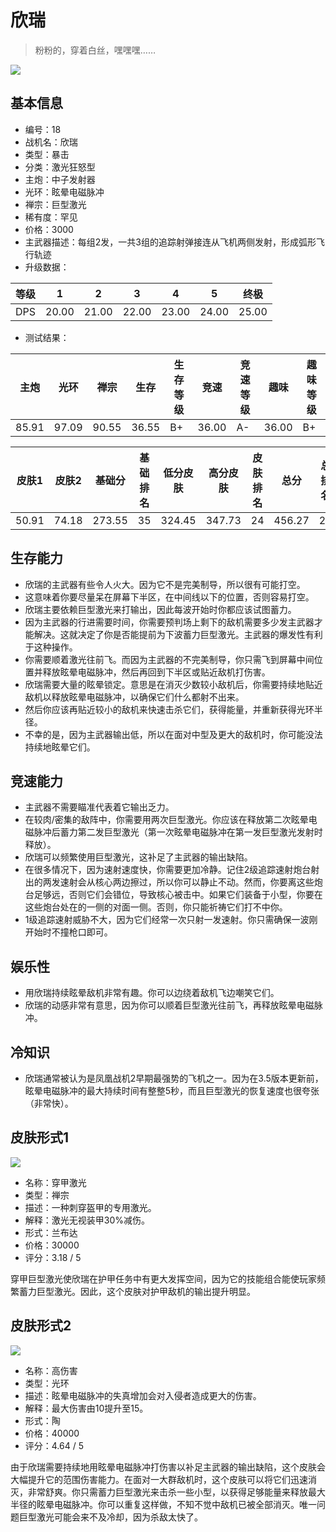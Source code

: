 # 欣瑞

> 粉粉的，穿着白丝，嘿嘿嘿……

<img src="/ships/ship_18.png" style={{zoom:1}}/>

## 基本信息

- 编号：18
- 战机名：欣瑞
- 类型：暴击
- 分类：激光狂怒型
- 主炮：中子发射器
- 光环：眩晕电磁脉冲
- 禅宗：巨型激光
- 稀有度：罕见
- 价格：3000
- 主武器描述：每组2发，一共3组的追踪射弹接连从飞机两侧发射，形成弧形飞行轨迹
- 升级数据：

| 等级 | 1 | 2 | 3 | 4 | 5 | 终极 |
|--|--|--|--|--|--|--|
| DPS | 20.00 | 21.00 | 22.00 | 23.00 | 24.00 | 25.00 |

- 测试结果：

| 主炮 | 光环 | 禅宗 | 生存 | 生存等级 | 竞速 | 竞速等级 | 趣味 | 趣味等级 |
|--|--|--|--|--|--|--|--|--|
| 85.91 | 97.09 | 90.55 | 36.55 | B+ | 36.00 | A- | 36.00 | B+ |

| 皮肤1 | 皮肤2 | 基础分 | 基础排名 | 低分皮肤 | 高分皮肤 | 皮肤排名 | 总分 | 总排名 |
|--|--|--|--|--|--|--|--|--|
| 50.91 | 74.18 | 273.55 | 35 | 324.45 | 347.73 | 24 | 456.27 | 23 |

## 生存能力

- 欣瑞的主武器有些令人火大。因为它不是完美制导，所以很有可能打空。
- 这意味着你要尽量呆在屏幕下半区，在中间线以下的位置，否则容易打空。
- 欣瑞主要依赖巨型激光来打输出，因此每波开始时你都应该试图蓄力。
- 因为主武器的行进需要时间，你需要预判场上剩下的敌机需要多少发主武器才能解决。这就决定了你是否能提前为下波蓄力巨型激光。主武器的爆发性有利于这种操作。
- 你需要顺着激光往前飞。而因为主武器的不完美制导，你只需飞到屏幕中间位置并释放眩晕电磁脉冲，然后再回到下半区或贴近敌机打伤害。
- 欣瑞需要大量的眩晕锁定。意思是在消灭少数较小敌机后，你需要持续地贴近敌机以释放眩晕电磁脉冲，以确保它们什么都射不出来。
- 然后你应该再贴近较小的敌机来快速击杀它们，获得能量，并重新获得光环半径。
- 不幸的是，因为主武器输出低，所以在面对中型及更大的敌机时，你可能没法持续地眩晕它们。

## 竞速能力

- 主武器不需要瞄准代表着它输出乏力。
- 在较肉/密集的敌阵中，你需要用两次巨型激光。你应该在释放第二次眩晕电磁脉冲后蓄力第二发巨型激光（第一次眩晕电磁脉冲在第一发巨型激光发射时释放）。
- 欣瑞可以频繁使用巨型激光，这补足了主武器的输出缺陷。
- 在很多情况下，因为速射速度快，你需要更加冷静。记住2级追踪速射炮台射出的两发速射会从核心两边擦过，所以你可以静止不动。然而，你要离这些炮台足够远，否则它们会错位，导致核心被击中。如果它们装备于小型，你要在这些炮台处在的一侧的对面一侧。否则，你只能祈祷它们打不中你。
- 1级追踪速射威胁不大，因为它们经常一次只射一发速射。你只需确保一波刚开始时不撞枪口即可。

## 娱乐性

- 用欣瑞持续眩晕敌机非常有趣。你可以边绕着敌机飞边嘲笑它们。
- 欣瑞的动感非常有意思，因为你可以顺着巨型激光往前飞，再释放眩晕电磁脉冲。

## 冷知识

- 欣瑞通常被认为是凤凰战机2早期最强势的飞机之一。因为在3.5版本更新前，眩晕电磁脉冲的最大持续时间有整整5秒，而且巨型激光的恢复速度也很夸张（非常快）。

## 皮肤形式1

<img src="/ships/ship_18_apex_1.png" style={{zoom:1}}/>

- 名称：穿甲激光
- 类型：禅宗
- 描述：一种刺穿盔甲的专用激光。
- 解释：激光无视装甲30%减伤。
- 形式：兰布达
- 价格：30000
- 评分：3.18 / 5

穿甲巨型激光使欣瑞在护甲任务中有更大发挥空间，因为它的技能组合能使玩家频繁蓄力巨型激光。因此，这个皮肤对护甲敌机的输出提升明显。

## 皮肤形式2

<img src="/ships/ship_18_apex_2.png" style={{zoom:1}}/>

- 名称：高伤害
- 类型：光环
- 描述：眩晕电磁脉冲的失真增加会对入侵者造成更大的伤害。
- 解释：最大伤害由10提升至15。
- 形式：陶
- 价格：40000
- 评分：4.64 / 5

由于欣瑞需要持续地用眩晕电磁脉冲打伤害以补足主武器的输出缺陷，这个皮肤会大幅提升它的范围伤害能力。在面对一大群敌机时，这个皮肤可以将它们迅速消灭，非常舒爽。你只需蓄力巨型激光来击杀一些小型，以获得足够能量来释放最大半径的眩晕电磁脉冲。你可以重复这样做，不知不觉中敌机已被全部消灭。唯一问题巨型激光可能会来不及冷却，因为杀敌太快了。
